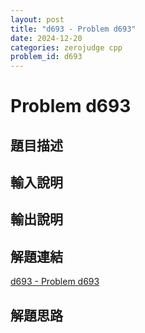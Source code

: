 ```yaml
---
layout: post
title: "d693 - Problem d693"
date: 2024-12-20
categories: zerojudge cpp
problem_id: d693
---
```


# Problem d693

## 題目描述



## 輸入說明



## 輸出說明



## 解題連結

[d693 - Problem d693](https://zerojudge.tw/ShowProblem?problemid=d693)

## 解題思路

